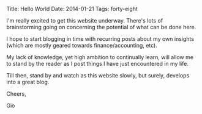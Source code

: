 Title: Hello World
Date: 2014-01-21
Tags: forty-eight

I'm really excited to get this website underway. There's lots of brainstorming going on concerning the potential of what can be done here.

I hope to start blogging in time with recurring posts about my own insights (which are mostly geared towards finance/accounting, etc).

My lack of knowledge, yet high ambition to continually learn, will allow me to stand by the reader as I post things I have just encountered in my life.

Till then, stand by and watch as this website slowly, but surely, develops into a great blog.

Cheers,

Gio
